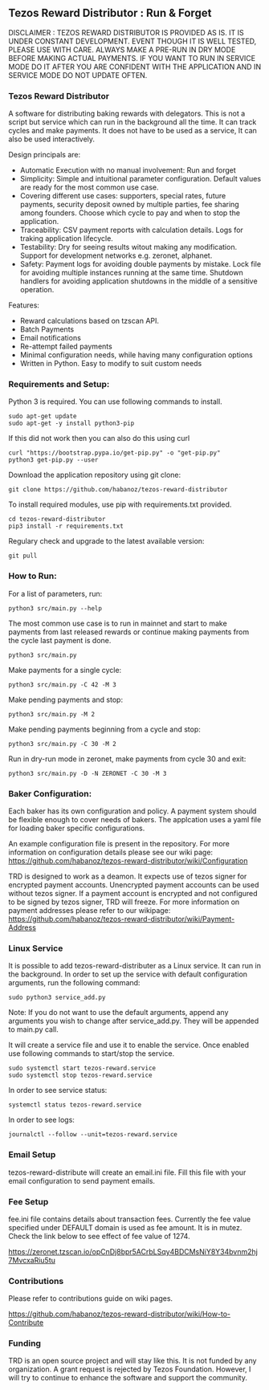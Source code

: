 ## Tezos Reward Distributor : Run & Forget

DISCLAIMER : TEZOS REWARD DISTRIBUTOR IS PROVIDED AS IS. IT IS UNDER CONSTANT DEVELOPMENT. EVENT THOUGH IT IS WELL TESTED, PLEASE USE WITH CARE. ALWAYS MAKE A PRE-RUN IN DRY MODE BEFORE MAKING ACTUAL PAYMENTS. IF YOU WANT TO RUN IN SERVICE MODE DO IT AFTER YOU ARE CONFIDENT WITH THE APPLICATION AND IN SERVICE MODE DO NOT UPDATE OFTEN.


### Tezos Reward Distributor

A software for distributing baking rewards with delegators. This is not a script but service which can run in the background all the time. It can track cycles and make payments. It does not have to be used as a service, It can also be used interactively. 

Design principals are: 

- Automatic Execution with no manual involvement: Run and forget
- Simplicity: Simple and intuitional parameter configuration. Default values are ready for the most common use case. 
- Covering different use cases: supporters, special rates, future payments, security deposit owned by multiple parties, fee sharing among founders. Choose which cycle to pay and when to stop the application.
- Traceability: CSV payment reports with calculation details. Logs for traking application lifecycle.
- Testability: Dry for seeing results witout making any modification. Support for development networks e.g. zeronet, alphanet.
- Safety: Payment logs for avoiding double payments by mistake. Lock file for avoiding multiple instances running at the same time. Shutdown handlers for avoiding application shutdowns in the middle of a sensitive operation. 

Features:
- Reward calculations based on tzscan API.
- Batch Payments
- Email notifications
- Re-attempt failed payments
- Minimal configuration needs, while having many configuration options
- Written in Python. Easy to modify to suit custom needs


### Requirements and Setup:

Python 3 is required. You can use following commands to install. 

```
sudo apt-get update
sudo apt-get -y install python3-pip
```

If this did not work then you can also do this using curl

```
curl "https://bootstrap.pypa.io/get-pip.py" -o "get-pip.py"
python3 get-pip.py --user
```

Download the application repository using git clone:

```
git clone https://github.com/habanoz/tezos-reward-distributor
```

To install required modules, use pip with requirements.txt provided.

```
cd tezos-reward-distributor
pip3 install -r requirements.txt
```

Regulary check and upgrade to the latest available version:

```
git pull
```

### How to Run:

For a list of parameters, run:

```
python3 src/main.py --help
```

The most common use case is to run in mainnet and start to make payments from last released rewards or continue making payments from the cycle last payment is done. 

```
python3 src/main.py
```

Make payments for a single cycle:

```
python3 src/main.py -C 42 -M 3 
```

Make pending payments and stop:

```
python3 src/main.py -M 2
```

Make pending payments beginning from a cycle and stop:

```
python3 src/main.py -C 30 -M 2
```

Run in dry-run mode in zeronet, make payments from cycle 30 and exit:

```
python3 src/main.py -D -N ZERONET -C 30 -M 3
```

### Baker Configuration:

Each baker has its own configuration and policy. A payment system should be flexible enough to cover needs of bakers. The applcation uses a yaml file for loading baker specific configurations. 

An example configuration file is present in the repository. For more information on configuration details please see our wiki page:
https://github.com/habanoz/tezos-reward-distributor/wiki/Configuration

TRD is designed to work as a deamon. It expects use of tezos signer for encrypted payment accounts. Unencrypted payment accounts can be used without tezos signer. If a payment account is encrypted and not configured to be signed by tezos signer, TRD will freeze. For more information on payment addresses please refer to our wikipage:
https://github.com/habanoz/tezos-reward-distributor/wiki/Payment-Address

### Linux Service

It is possible to add tezos-reward-distributer as a Linux service. It can run in the background. In order to set up the service with default configuration arguments, run the following command:

```
sudo python3 service_add.py
```

Note: If you do not want to use the default arguments, append any arguments you wish to change after service_add.py. They will be appended to main.py call.


It will create a service file and use it to enable the service. Once enabled use following commands to start/stop the service.

```
sudo systemctl start tezos-reward.service
sudo systemctl stop tezos-reward.service
```

In order to see service status:

```
systemctl status tezos-reward.service
```

In order to see logs:

```
journalctl --follow --unit=tezos-reward.service
```

### Email Setup

tezos-reward-distribute will create an email.ini file. Fill this file with your email configuration to send payment emails.

### Fee Setup

fee.ini file contains details about transaction fees. Currently the fee value specified under DEFAULT domain is used as fee amount. It is in mutez. Check the link below to see effect of fee value of 1274.

https://zeronet.tzscan.io/opCnDj8bpr5ACrbLSqy4BDCMsNiY8Y34bvnm2hj7MvcxaRiu5tu


### Contributions
Please refer to contributions guide on wiki pages.

https://github.com/habanoz/tezos-reward-distributor/wiki/How-to-Contribute

### Funding

TRD is an open source project and will stay like this. It is not funded by any organization. A grant request is rejected by Tezos Foundation. However, I will try to continue to enhance the software and support the community.

